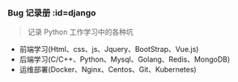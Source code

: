 ### Bug 记录册 :id=django

> 记录 Python 工作学习中的各种坑

- 前端学习(Html、css、js、Jquery、BootStrap、Vue.js)
- 后端学习(C/C++、Python、Mysql、Golang、Redis、MongoDB)
- 运维部署(Docker、Nginx、Centos、Git、Kubernetes)
